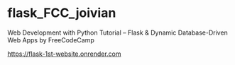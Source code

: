 # flask_FCC_joivian
Web Development with Python Tutorial – Flask &amp; Dynamic Database-Driven Web Apps by FreeCodeCamp

https://flask-1st-website.onrender.com
